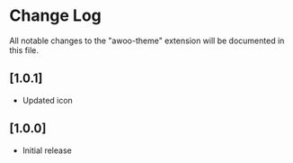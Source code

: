 # Change Log

All notable changes to the "awoo-theme" extension will be documented in this file.

## [1.0.1]
- Updated icon

## [1.0.0]

- Initial release
